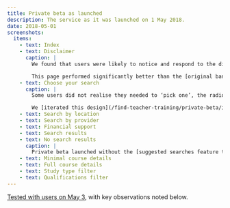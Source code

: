 ```yaml
---
title: Private beta as launched
description: The service as it was launched on 1 May 2018.
date: 2018-05-01
screenshots:
  items:
    - text: Index
    - text: Disclaimer
      caption: |
        We found that users were likely to notice and respond to the disclaimer. When questioned, users had a better understanding of what this disclaimer means.

        This page performed significantly better than the [original banner](/find-teacher-training/private-beta/user-research-apr-25#search-results).
    - text: Choose your search
      caption: |
        Some users did not realise they needed to ‘pick one’, the radio buttons and copy were not sufficient in indicating this. We saw users sometimes select multiple radio buttons, first clicking “By location” and then “By provider”, before continuing.

        We [iterated this design](/find-teacher-training/private-beta/iteration-may-15) to be more explicit about the task and the need to pick only one.
    - text: Search by location
    - text: Search by provider
    - text: Financial support
    - text: Search results
    - text: No search results
      caption: |
        Private beta launched without the [suggested searches feature trialled on Apr 25](/find-teacher-training/private-beta/user-research-apr-25).
    - text: Minimal course details
    - text: Full course details
    - text: Study type filter
    - text: Qualifications filter
---
```


[Tested with users on May 3](/find-teacher-training/private-beta/user-research-may-3), with key observations noted below.

